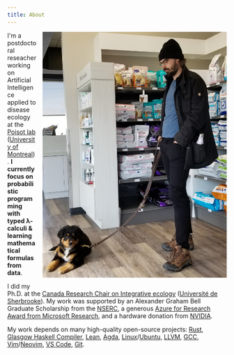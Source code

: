 ```yaml
---
title: About
---
```


<a href='images/yuuki-3mo.jpg'>
  <img style='margin-left:1em; margin-bottom:1em' src='images/yuuki-3mo-small.jpg' alt='Me with 3mo Yuuki' align='right'/>
</a>

<p>I'm a postdoctoral reseacher working on Artificial Intelligence applied to
disease ecology at the <a href='https://poisotlab.io/'>Poisot lab</a> (<a
href='https://www.umontreal.ca/en/'>University of Montreal</a>). <b>I currently
focus on probabilistic programming with typed λ-calculi &amp; learning
mathematical formulas from data</b>.</p>

<p>I did my Ph.D. at the <a
href='https://ielab.recherche.usherbrooke.ca/'>Canada Research Chair on
Integrative ecology</a> (<a href='http://www.usherbrooke.ca/'>Université de
Sherbrooke</a>). My work was supported by an Alexander Graham Bell Graduate
Scholarship from the <a href='https://www.nserc-crsng.gc.ca/'>NSERC</a>, a
generous <a href='https://research.microsoft.com/en-us/projects/azure/'>Azure
for Research Award from Microsoft Research</a>, and a hardware donation from <a
href='https://www.nvidia.com/'>NVIDIA</a>.</p>

<p>My work depends on many high-quality open-source projects:
  <a href='https://www.rust-lang.org/'>Rust</a>,
  <a href='https://www.haskell.org/ghc/'>Glasgow Haskell Compiler</a>,
  <a href='https://leanprover.github.io/'>Lean</a>,
  <a href='https://github.com/agda/agda'>Agda</a>,
  <a href='https://www.linux.com/'>Linux</a>/<a href='https://www.ubuntu.com/'>Ubuntu</a>,
  <a href='https://llvm.org/'>LLVM</a>,
  <a href='https://gcc.gnu.org/'>GCC</a>,
  <a href='https://www.vim.org/'>Vim</a>/<a href='https://neovim.io/'>Neovim</a>,
  <a href='https://code.visualstudio.com/'>VS Code</a>,
  <a href='https://git-scm.com/'>Git</a>.
</p>
